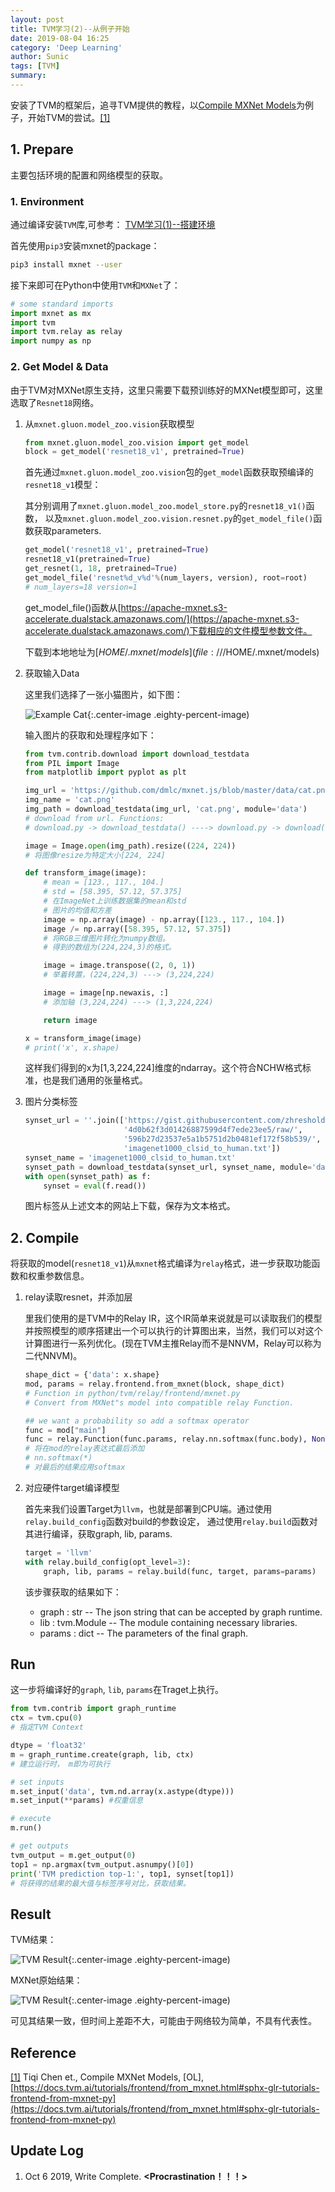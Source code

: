 ```yaml
---
layout: post
title: TVM学习(2)--从例子开始
date: 2019-08-04 16:25
category: 'Deep Learning'
author: Sunic
tags: [TVM]
summary: 
---
```


安装了TVM的框架后，追寻TVM提供的教程，以[Compile MXNet Models](https://docs.tvm.ai/tutorials/frontend/from_mxnet.html#sphx-glr-tutorials-frontend-from-mxnet-py)为例子，开始TVM的尝试。[[1]](#rf1) <span id="rrf1"></span>

## 1. Prepare

主要包括环境的配置和网络模型的获取。

### 1. Environment

通过编译安装`TVM`库,可参考： [TVM学习(1)--搭建环境](https://sunicyosen.github.io/2019/08/02/TVM-Study-1-Setup-Environment)

首先使用`pip3`安装mxnet的package：

```bash
pip3 install mxnet --user
```

接下来即可在Python中使用`TVM`和`MXNet`了：

```python
# some standard imports
import mxnet as mx
import tvm
import tvm.relay as relay
import numpy as np
```

### 2. Get Model & Data

由于TVM对MXNet原生支持，这里只需要下载预训练好的MXNet模型即可，这里选取了`Resnet18`网络。

1. 从`mxnet.gluon.model_zoo.vision`获取模型

    ```python
    from mxnet.gluon.model_zoo.vision import get_model
    block = get_model('resnet18_v1', pretrained=True)
    ```

    首先通过`mxnet.gluon.model_zoo.vision`包的`get_model`函数获取预编译的`resnet18_v1`模型：

    其分别调用了`mxnet.gluon.model_zoo.model_store.py`的`resnet18_v1()`函数，
    以及`mxnet.gluon.model_zoo.vision.resnet.py`的`get_model_file()`函数获取parameters.

    ```python
    get_model('resnet18_v1', pretrained=True)
    resnet18_v1(pretrained=True)
    get_resnet(1, 18, pretrained=True)
    get_model_file('resnet%d_v%d'%(num_layers, version), root=root)
    # num_layers=18 version=1
    ```

    get_model_file()函数从[https://apache-mxnet.s3-accelerate.dualstack.amazonaws.com/](https://apache-mxnet.s3-accelerate.dualstack.amazonaws.com/)下载相应的文件模型参数文件。

    下载到本地地址为[$HOME/.mxnet/models](file:///$HOME/.mxnet/models)

2. 获取输入Data

    这里我们选择了一张小猫图片，如下图：

    ![Example Cat](/img/2019-08-04-TVM-Study-2-Start-with-example/cat.png){:.center-image .eighty-percent-image)

    输入图片的获取和处理程序如下：

    ```python
    from tvm.contrib.download import download_testdata
    from PIL import Image
    from matplotlib import pyplot as plt

    img_url = 'https://github.com/dmlc/mxnet.js/blob/master/data/cat.png?raw=true'
    img_name = 'cat.png'
    img_path = download_testdata(img_url, 'cat.png', module='data')
    # download from url. Functions:
    # download.py -> download_testdata() ----> download.py -> download()

    image = Image.open(img_path).resize((224, 224))
    # 将图像resize为特定大小[224, 224]

    def transform_image(image):
        # mean = [123., 117., 104.]
        # std = [58.395, 57.12, 57.375]
        # 在ImageNet上训练数据集的mean和std
        # 图片的均值和方差
        image = np.array(image) - np.array([123., 117., 104.])
        image /= np.array([58.395, 57.12, 57.375])
        # 将RGB三维图片转化为numpy数组。
        # 得到的数组为(224,224,3)的格式。

        image = image.transpose((2, 0, 1))
        # 举着转置，(224,224,3) ---> (3,224,224)

        image = image[np.newaxis, :]
        # 添加轴 (3,224,224) ---> (1,3,224,224)

        return image

    x = transform_image(image)
    # print('x', x.shape)
    ```

    这样我们得到的x为[1,3,224,224]维度的ndarray。这个符合NCHW格式标准，也是我们通用的张量格式。

3. 图片分类标签

    ```python
    synset_url = ''.join(['https://gist.githubusercontent.com/zhreshold/',
                          '4d0b62f3d01426887599d4f7ede23ee5/raw/',
                          '596b27d23537e5a1b5751d2b0481ef172f58b539/',
                          'imagenet1000_clsid_to_human.txt'])
    synset_name = 'imagenet1000_clsid_to_human.txt'
    synset_path = download_testdata(synset_url, synset_name, module='data')
    with open(synset_path) as f:
        synset = eval(f.read())
    ```

    图片标签从上述文本的网站上下载，保存为文本格式。

## 2. Compile

将获取的model(`resnet18_v1`)从`mxnet`格式编译为`relay`格式，进一步获取功能函数和权重参数信息。

1. relay读取resnet，并添加层

    里我们使用的是TVM中的Relay IR，这个IR简单来说就是可以读取我们的模型并按照模型的顺序搭建出一个可以执行的计算图出来，当然，我们可以对这个计算图进行一系列优化。(现在TVM主推Relay而不是NNVM，Relay可以称为二代NNVM)。

    ```python
    shape_dict = {'data': x.shape}
    mod, params = relay.frontend.from_mxnet(block, shape_dict)
    # Function in python/tvm/relay/frontend/mxnet.py
    # Convert from MXNet"s model into compatible relay Function.

    ## we want a probability so add a softmax operator
    func = mod["main"]
    func = relay.Function(func.params, relay.nn.softmax(func.body), None, func.type_params,                          func.attrs)
    # 将在mod的relay表达式最后添加
    # nn.softmax(*)
    # 对最后的结果应用softmax
    ```

2. 对应硬件target编译模型

    首先来我们设置Target为`llvm`，也就是部署到CPU端。通过使用`relay.build_config`函数对build的参数设定，
    通过使用`relay.build`函数对其进行编译，获取graph, lib, params.

    ```python
    target = 'llvm'
    with relay.build_config(opt_level=3):
        graph, lib, params = relay.build(func, target, params=params)
    ```

    该步骤获取的结果如下：

    - graph : str -- The json string that can be accepted by graph runtime.
    - lib : tvm.Module -- The module containing necessary libraries.
    - params : dict -- The parameters of the final graph.

## Run

这一步将编译好的`graph`, `lib`, `params`在Traget上执行。

```python
from tvm.contrib import graph_runtime
ctx = tvm.cpu(0)
# 指定TVM Context

dtype = 'float32'
m = graph_runtime.create(graph, lib, ctx)
# 建立运行时， m即为可执行

# set inputs
m.set_input('data', tvm.nd.array(x.astype(dtype)))
m.set_input(**params) #权重信息

# execute
m.run()

# get outputs
tvm_output = m.get_output(0)
top1 = np.argmax(tvm_output.asnumpy()[0])
print('TVM prediction top-1:', top1, synset[top1])
# 将获得的结果的最大值与标签序号对比，获取结果。
```

## Result

TVM结果：

![TVM Result](/img/2019-08-04-TVM-Study-2-Start-with-example/result_tvm.png){:.center-image .eighty-percent-image)

MXNet原始结果：

![TVM Result](/img/2019-08-04-TVM-Study-2-Start-with-example/result_mxnet.png){:.center-image .eighty-percent-image)

可见其结果一致，但时间上差距不大，可能由于网络较为简单，不具有代表性。

## Reference

<span id="rf1"></span> [[1]](#rrf1) Tiqi Chen et., Compile MXNet Models, [OL], [https://docs.tvm.ai/tutorials/frontend/from_mxnet.html#sphx-glr-tutorials-frontend-from-mxnet-py](https://docs.tvm.ai/tutorials/frontend/from_mxnet.html#sphx-glr-tutorials-frontend-from-mxnet-py)

## Update Log

1. Oct 6 2019, Write Complete.  **<Procrastination！！！>**
